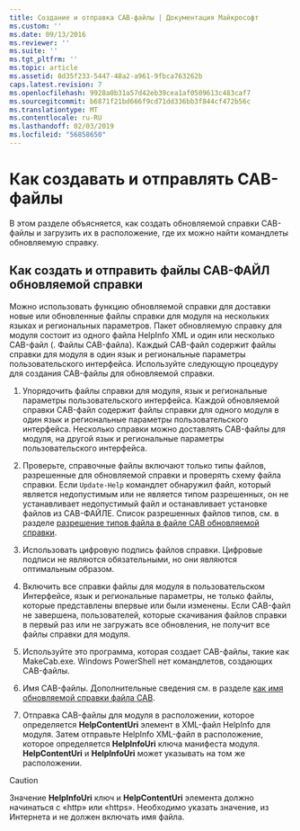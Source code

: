 ```yaml
---
title: Создание и отправка CAB-файлы | Документация Майкрософт
ms.custom: ''
ms.date: 09/13/2016
ms.reviewer: ''
ms.suite: ''
ms.tgt_pltfrm: ''
ms.topic: article
ms.assetid: 8d35f233-5447-48a2-a961-9fbca763262b
caps.latest.revision: 7
ms.openlocfilehash: 9928a0b31a57d42eb39cea1af0509613c483caf7
ms.sourcegitcommit: b6871f21bd666f9cd71dd336bb3f844cf472b56c
ms.translationtype: MT
ms.contentlocale: ru-RU
ms.lasthandoff: 02/03/2019
ms.locfileid: "56858650"
---
```

# <a name="how-to-create-and-upload-cab-files"></a>Как создавать и отправлять CAB-файлы

В этом разделе объясняется, как создать обновляемой справки CAB-файлы и загрузить их в расположение, где их можно найти командлеты обновляемую справку.

## <a name="how-to-create-and-upload-updatable-help-cab-files"></a>Как создать и отправить файлы CAB-ФАЙЛ обновляемой справки

Можно использовать функцию обновляемой справки для доставки новые или обновленные файлы справки для модуля на нескольких языках и региональных параметров. Пакет обновляемую справку для модуля состоит из одного файла HelpInfo XML и один или несколько CAB-файл (. Файлы CAB-файла). Каждый CAB-файл содержит файлы справки для модуля в один язык и региональные параметры пользовательского интерфейса. Используйте следующую процедуру для создания CAB-файлы для обновляемой справки.

1. Упорядочить файлы справки для модуля, язык и региональные параметры пользовательского интерфейса. Каждой обновляемой справки CAB-файл содержит файлы справки для одного модуля в один язык и региональные параметры пользовательского интерфейса. Несколько справки можно доставлять CAB-файлы для модуля, на другой язык и региональные параметры пользовательского интерфейса.

2. Проверьте, справочные файлы включают только типы файлов, разрешенные для обновляемой справки и проверять схему файла справки. Если `Update-Help` командлет обнаружил файл, который является недопустимым или не является типом разрешенных, он не устанавливает недопустимый файл и останавливает установке файлов из CAB-ФАЙЛЕ. Список разрешенных файлов типов, см. в разделе [разрешение типов файла в файле CAB обновляемой справки](./file-types-permitted-in-an-updatable-help-cab-file.md).

3. Использовать цифровую подпись файлов справки. Цифровые подписи не являются обязательными, но они являются оптимальным образом.

4. Включить все справки файлы для модуля в пользовательском Интерфейсе, язык и региональные параметры, не только файлы, которые представлены впервые или были изменены. Если CAB-файл не завершена, пользователей, которые скачивания файлов справки в первый раз или не загружать все обновления, не получит все файлы справки для модуля.

5. Используйте это программа, которая создает CAB-файлы, такие как MakeCab.exe. Windows PowerShell нет командлетов, создающих CAB-файлы.

6. Имя CAB-файлы. Дополнительные сведения см. в разделе [как имя обновляемой справки файла CAB](./how-to-name-an-updatable-help-cab-file.md).

7. Отправка CAB-файлы для модуля в расположении, которое определяется **HelpContentUri** элемент в XML-файл HelpInfo для модуля. Затем отправьте HelpInfo XML-файл в расположение, которое определяется **HelpInfoUri** ключа манифеста модуля. **HelpContentUri** и **HelpInfoUri** может указывать на том же расположении.

> [!CAUTION]
> Значение **HelpInfoUri** ключ и **HelpContentUri** элемента должно начинаться с «http» или «https». Необходимо указать значение, из Интернета и не должен включать имя файла.
